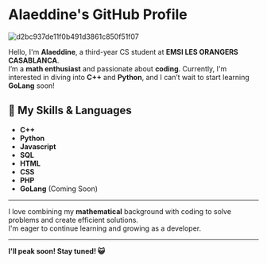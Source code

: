 # Alaeddine's GitHub Profile

![d2bc937de11f0b491d3861c850f51f07](https://github.com/user-attachments/assets/3cdab3b9-6c7d-43c9-b091-b45b1b4b0f55)

Hello, I'm **Alaeddine**, a third-year CS student at **EMSI LES ORANGERS CASABLANCA**.  
I’m a **math enthusiast** and passionate about **coding**. Currently, I'm interested in diving into **C++** and **Python**, and I can’t wait to start learning **GoLang** soon!  

## 🚀 My Skills & Languages
- **C++**  
- **Python**
- **Javascript**
- **SQL**
- **HTML**
- **CSS**
- **PHP**  
- **GoLang** (Coming Soon)  

---

I love combining my **mathematical** background with coding to solve problems and create efficient solutions.  
I'm eager to continue learning and growing as a developer.

---

**I'll peak soon! Stay tuned! 😺**  
